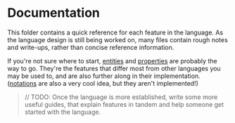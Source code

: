 # Documentation

This folder contains a quick reference for each feature in the language. As the language design is still being worked on, many files contain rough notes and write-ups, rather than concise reference information.

If you're not sure where to start, [entities](entity.md) and [properties](property.md) are probably the way to go. They're the features that differ most from other languages you may be used to, and are also further along in their implementation. ([notations](notation.md) are also a very cool idea, but they aren't implemented!)

> // TODO: Once the language is more established, write some more useful guides, that explain features in tandem and help someone get started with the language.

<!-- FIXME: Agree on a title case convention for the repo (or at least the documentation). At the moment I'm using sentence case, and I'm not sure if I like that or not. -->

